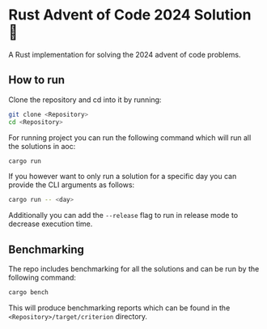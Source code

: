 # Rust Advent of Code 2024 Solution 🦀
A Rust implementation for solving the 2024 advent of code problems.

## How to run

Clone the repository and cd into it by running:

```bash
git clone <Repository>
cd <Repository>
```

For running project you can run the following command which will run all the solutions in aoc:

```bash
cargo run
```

If you however want to only run a solution for a specific day you can provide the CLI arguments as follows:

```bash
cargo run -- <day>
```

Additionally you can add the `--release` flag to run in release mode to decrease execution time.

## Benchmarking
The repo includes benchmarking for all the solutions and can be run by the following command:

```bash
cargo bench
```

This will produce benchmarking reports which can be found in the `<Repository>/target/criterion` directory.
